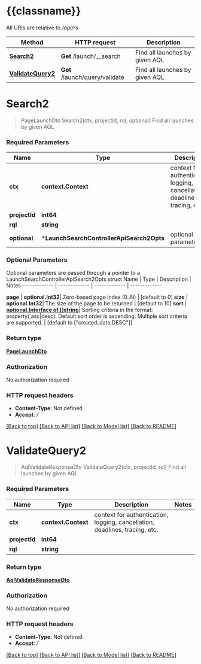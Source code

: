 # {{classname}}

All URIs are relative to */api/rs*

Method | HTTP request | Description
------------- | ------------- | -------------
[**Search2**](LaunchSearchControllerApi.md#Search2) | **Get** /launch/__search | Find all launches by given AQL
[**ValidateQuery2**](LaunchSearchControllerApi.md#ValidateQuery2) | **Get** /launch/query/validate | Find all launches by given AQL

# **Search2**
> PageLaunchDto Search2(ctx, projectId, rql, optional)
Find all launches by given AQL

### Required Parameters

Name | Type | Description  | Notes
------------- | ------------- | ------------- | -------------
 **ctx** | **context.Context** | context for authentication, logging, cancellation, deadlines, tracing, etc.
  **projectId** | **int64**|  | 
  **rql** | **string**|  | 
 **optional** | ***LaunchSearchControllerApiSearch2Opts** | optional parameters | nil if no parameters

### Optional Parameters
Optional parameters are passed through a pointer to a LaunchSearchControllerApiSearch2Opts struct
Name | Type | Description  | Notes
------------- | ------------- | ------------- | -------------


 **page** | **optional.Int32**| Zero-based page index (0..N) | [default to 0]
 **size** | **optional.Int32**| The size of the page to be returned | [default to 10]
 **sort** | [**optional.Interface of []string**](string.md)| Sorting criteria in the format: property(,asc|desc). Default sort order is ascending. Multiple sort criteria are supported. | [default to [&quot;created_date,DESC&quot;]]

### Return type

[**PageLaunchDto**](PageLaunchDto.md)

### Authorization

No authorization required

### HTTP request headers

 - **Content-Type**: Not defined
 - **Accept**: */*

[[Back to top]](#) [[Back to API list]](../README.md#documentation-for-api-endpoints) [[Back to Model list]](../README.md#documentation-for-models) [[Back to README]](../README.md)

# **ValidateQuery2**
> AqlValidateResponseDto ValidateQuery2(ctx, projectId, rql)
Find all launches by given AQL

### Required Parameters

Name | Type | Description  | Notes
------------- | ------------- | ------------- | -------------
 **ctx** | **context.Context** | context for authentication, logging, cancellation, deadlines, tracing, etc.
  **projectId** | **int64**|  | 
  **rql** | **string**|  | 

### Return type

[**AqlValidateResponseDto**](AqlValidateResponseDto.md)

### Authorization

No authorization required

### HTTP request headers

 - **Content-Type**: Not defined
 - **Accept**: */*

[[Back to top]](#) [[Back to API list]](../README.md#documentation-for-api-endpoints) [[Back to Model list]](../README.md#documentation-for-models) [[Back to README]](../README.md)

